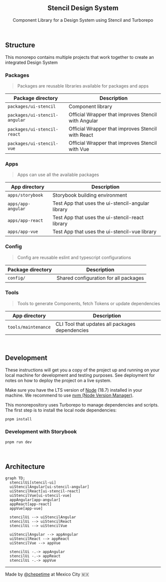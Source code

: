 <div align="center">
  <h2 align="center"><strong>Stencil Design System</strong></h2>
  <p align="center">
    Component Library for a Design System using Stencil and Turborepo
  </p>

</div>

<br/>

## Structure

This monorepo contains multiple projects that work together to create an integrated Design System

### Packages

> Packages are reusable libraries available for packages and apps

| Package directory             | Description                                         |
| ----------------------------- | --------------------------------------------------- |
| `packages/ui-stencil`         | Component library                                   |
| `packages/ui-stencil-angular` | Official Wrapper that improves Stencil with Angular |
| `packages/ui-stencil-react`   | Official Wrapper that improves Stencil with React   |
| `packages/ui-stencil-vue`     | Official Wrapper that improves Stencil with Vue     |

### Apps

> Apps can use all the available packages

| App directory      | Description                                       |
| ------------------ | ------------------------------------------------- |
| `apps/storybook`   | Storybook building environment                    |
| `apps/app-angular` | Test App that uses the ui-stencil-angular library |
| `apps/app-react`   | Test App that uses the ui-stencil-react library   |
| `apps/app-vue`     | Test App that uses the ui-stencil-vue library     |

### Config

> Config are reusable eslint and typescript configurations

| Package directory | Description                           |
| ----------------- | ------------------------------------- |
| `config/`         | Shared configuration for all packages |

### Tools

> Tools to generate Components, fetch Tokens or update dependencies

| App directory | Description   |
| ------------- | ------------- |
| `tools/maintenance`      | CLI Tool that updates all packages dependencies |

<br/>

## Development

These instructions will get you a copy of the project up and running on your local machine for development and testing purposes. See deployment for notes on how to deploy the project on a live system.

Make sure you have the LTS version of [Node](https://nodejs.dev/) (18.7) installed in your machine. We recommend to use [nvm (Node Version Manager)](https://github.com/nvm-sh/nvm).

This monorepository uses Turborepo to manage dependencies and scripts. The first step is to install the local node dependencies:

```sh
pnpm install
```

### Development with Storybook

```shell
pnpm run dev
```

<br/>

## Architecture

```mermaid
graph TD;
  stencilUi[stencil-ui]
  uiStencilAngular[ui-stencil-angular]
  uiStencilReact[ui-stencil-react]
  uiStencilVue[ui-stencil-vue]
  appAngular[app-angular]
  appReact[app-react]
  appVue[app-vue]

  stencilUi --> uiStencilAngular
  stencilUi --> uiStencilReact
  stencilUi --> uiStencilVue

  uiStencilAngular --> appAngular
  uiStencilReact --> appReact
  uiStencilVue --> appVue

  stencilUi -.-> appAngular
  stencilUi -.-> appReact
  stencilUi -.-> appVue
```

---

Made by [@chepetime](https://github.com/chepetimetime) at Mexico City 🇲🇽
